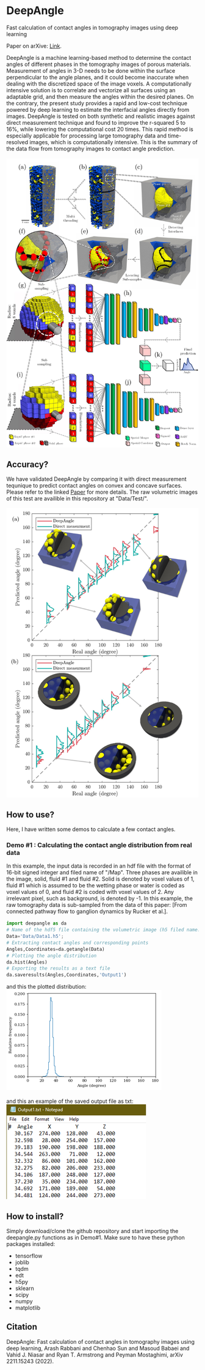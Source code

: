 # DeepAngle
Fast calculation of contact angles in tomography images using deep learning

Paper on arXive: [Link](https://arxiv.org/abs/2211.15243).

DeepAngle is a machine learning-based method to determine the contact angles of different phases in the tomography images of porous materials. Measurement of angles in 3-D needs to be done within the surface perpendicular to the angle planes, and it could become inaccurate when dealing with the discretized space of the image voxels. A computationally intensive solution is to correlate and vectorize all surfaces using an adaptable grid, and then measure the angles within the desired planes. On the contrary, the present study provides a rapid and low-cost technique powered by deep learning to estimate the interfacial angles directly from images. DeepAngle is tested on both synthetic and realistic images against direct measurement technique and found to improve the r-squared 5 to 16%, while lowering the computational cost 20 times. This rapid method is especially applicable for processing large tomography data and time-resolved images, which is computationally intensive.
This is the summary of the data flow from tomography images to contact angle prediction. 
<br><br>
![](img/Figure.jpg)
<br>

## Accuracy? 
We have validated DeepAngle by comparing it with direct measurement tequnique to predict contact angles on convex and concave surfaces. Please refer to the linked [Paper](https://arxiv.org/abs/2211.15243) for more details. The raw volumetric images of this test are availible in this repository at "Data/Test/".
<br><br>
![](img/Figure2.jpg)
<br>

## How to use?
Here, I have written some demos to calculate a few contact angles. 

### Demo #1 : Calculating the contact angle distribution from real data
In this example, the input data is recorded in an hdf file with the format of 16-bit signed integer and filed name of "/Map". Three phases are availible in the image, solid, fluid #1 and fluid #2. Solid is denoted by voxel values of 1, fluid #1 which is assumed to be the wetting phase or water is coded as voxel values of 0, and fluid #2 is coded with voxel values of 2. Any irrelevant pixel, such as background, is denoted by -1. 
In this example, the raw tomography data is sub-sampled from the data of this paper: [From connected pathway flow to ganglion dynamics by Rucker et al.].
```python
import deepangle as da
# Name of the hdf5 file containing the volumetric image (h5 filed name: /Map)
Data='Data/Data1.h5';
# Extracting contact angles and corresponding points 
Angles,Coordinates=da.getangle(Data)
# Plotting the angle distribution
da.hist(Angles)
# Exporting the results as a text file
da.saveresults(Angles,Coordinates,'Output1')
```
and this the plotted distribution:
<br>
![](img/dist1.png)
<br>
<br>
and this an example of the saved output file as txt:
<br>
![](img/output.png)
<br>
## How to install? 
Simply download/clone the github repository and start importing the deepangle.py functions as in Demo#1. Make sure to have these python packages installed:
* tensorflow
* joblib
* tqdm
* edt
* h5py
* sklearn
* scipy
* numpy
* matplotlib


## Citation
DeepAngle: Fast calculation of contact angles in tomography images using deep learning, Arash Rabbani and Chenhao Sun and Masoud Babaei and Vahid J. Niasar and Ryan T. Armstrong and Peyman Mostaghimi, arXiv 2211.15243 (2022).

